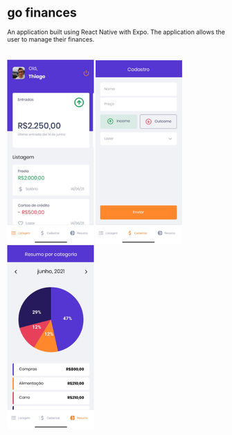 # go finances
An application built using React Native with Expo. The application allows the user to manage their finances.
#
<img src="https://github.com/euthribeiro/gofinances/blob/master/public/dashboard.jpg" width="200">      <img src="https://github.com/euthribeiro/gofinances/blob/master/public/register.jpg" width="200">     <img src="https://github.com/euthribeiro/gofinances/blob/master/public/resume.jpg" width="200">
